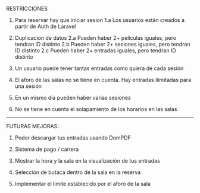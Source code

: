 RESTRICCIONES

1. Para reservar hay que iniciar sesion
    1.a Los usuarios están creados a partir de Auth de Laravel

2. Duplicacion de datos 
    2.a Pueden haber 2+ peliculas iguales, pero tendran ID distinto
    2.b Pueden haber 2+ sesiones iguales, pero tendran ID distinto
    2.c Pueden haber 2+ entradas iguales, pero tendran ID distinto

3. Un usuario puede tener tantas entradas como quiera de cada sesión

4. El aforo de las salas no se tiene en cuenta. Hay entradas ilimitadas para una sesión

5. En un mismo día pueden haber varias sesiones

6. No se tiene en cuenta el solapamiento de los horarios en las salas

------------------

FUTURAS MEJORAS:

1. Poder descargar tus entradas usando DomPDF

2. Sistema de pago / cartera

3. Mostrar la hora y la sala en la visualización de tus entradas

4. Selección de butaca dentro de la sala en la reserva

5. Implementar el límite establecido por el aforo de la sala 
